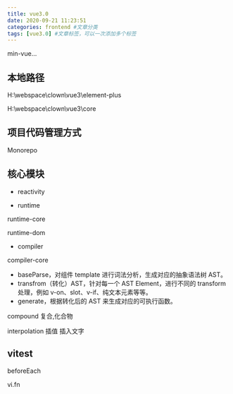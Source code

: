 ```yaml
---
title: vue3.0
date: 2020-09-21 11:23:51
categories: frontend #文章分类
tags: [vue3.0] #文章标签，可以一次添加多个标签
---
```


min-vue...

<!-- more -->

## 本地路径

H:\webspace\clown\vue3\element-plus

H:\webspace\clown\vue3\core

## 项目代码管理方式

Monorepo

## 核心模块

- reactivity



- runtime

runtime-core

runtime-dom


- compiler

compiler-core

- baseParse，对组件 template 进行词法分析，生成对应的抽象语法树 AST。
- transfrom（转化）AST，针对每一个 AST Element，进行不同的 transform 处理，例如 v-on、slot、v-if、纯文本元素等等。
- generate，根据转化后的 AST 来生成对应的可执行函数。


compound 复合,化合物

interpolation 插值 插入文字

## vitest

beforeEach 

vi.fn
